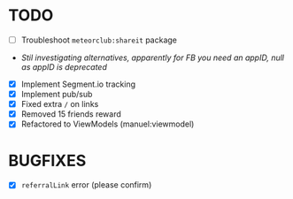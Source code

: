 # TODO
- [ ] Troubleshoot `meteorclub:shareit` package
- _Stil investigating alternatives, apparently for FB you need an appID, null as appID is deprecated_
- [x] Implement Segment.io tracking
- [x] Implement pub/sub
- [x] Fixed extra `/` on links
- [x] Removed 15 friends reward
- [x] Refactored to ViewModels (manuel:viewmodel)

# BUGFIXES
- [x] `referralLink` error (please confirm)
